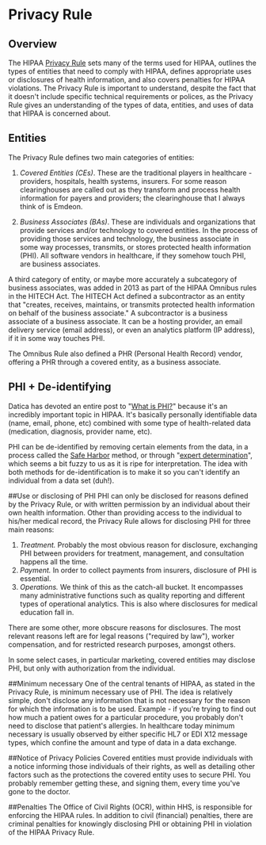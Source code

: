 # Privacy Rule

## Overview

The HIPAA [Privacy Rule](http://www.hhs.gov/hipaa/for-professionals/privacy/index.html) sets many of the terms used for HIPAA, outlines the types of entities that need to comply with HIPAA, defines appropriate uses or disclosures of health information, and also covers penalties for HIPAA violations. The Privacy Rule is important to understand, despite the fact that it doesn't include specific technical requirements or polices, as the Privacy Rule gives an understanding of the types of data, entities, and uses of data that HIPAA is concerned about.

## Entities

The Privacy Rule defines two main categories of entities:

1. *Covered Entities (CEs)*. These are the traditional players in healthcare - providers, hospitals, health systems, insurers. For some reason clearinghouses are called out as they transform and process health information for payers and providers; the clearinghouse that I always think of is Emdeon.

2. *Business Associates (BAs)*. These are individuals and organizations that provide services and/or technology to covered entities. In the process of providing those services and technology, the business associate in some way processes, transmits, or stores protected health information (PHI). All software vendors in healthcare, if they somehow touch PHI, are business associates.

A third category of entity, or maybe more accurately a subcategory of business associates, was added in 2013 as part of the HIPAA Omnibus rules in the HITECH Act. The HITECH Act defined a subcontractor as an entity that  "creates, receives, maintains, or transmits protected health information on behalf of the business associate." A subcontractor is a business associate of a business associate. It can be a hosting provider, an email delivery service (email address), or even an analytics platform (IP address), if it in some way touches PHI.

The Omnibus Rule also defined a PHR (Personal Health Record) vendor, offering a PHR through a covered entity, as a business associate.

## PHI + De-identifying

Datica has devoted an entire post to "[What is PHI?](https://datica.com/learn/what-is-protected-health-information-or-phi)" because it's an incredibly important topic in HIPAA. It's basically personally identifiable data (name, email, phone, etc) combined with some type of health-related data (medication, diagnosis, provider name, etc).

PHI can be de-identified by removing certain elements from the data, in a process called the [Safe Harbor](http://www.hhs.gov/ocr/privacy/hipaa/understanding/coveredentities/De-identification/guidance.html#safeharborguidance) method, or through "[expert determination](http://www.hhs.gov/ocr/privacy/hipaa/understanding/coveredentities/De-identification/guidance.html#guidancedetermination)", which seems a bit fuzzy to us as it is ripe for interpretation. The idea with both methods for de-identification is to make it so you can't identify an individual from a data set (duh!).

##Use or disclosing of PHI
PHI can only be disclosed for reasons defined by the Privacy Rule, or with written permission by an individual about their own health information. Other than providing access to the individual to his/her medical record, the Privacy Rule allows for disclosing PHI for three main reasons:

1. *Treatment.* Probably the most obvious reason for disclosure, exchanging PHI between providers for treatment, management, and consultation happens all the time.
2. *Payment.* In order to collect payments from insurers, disclosure of PHI is essential.
3. *Operations.* We think of this as the catch-all bucket. It encompasses many administrative functions such as quality reporting and different types of operational analytics. This is also where disclosures for medical education fall in.

There are some other, more obscure reasons for disclosures. The most relevant reasons left are for legal reasons ("required by law"), worker compensation, and for restricted research purposes, amongst others.

In some select cases, in particular marketing, covered entities may disclose PHI, but only with authorization from the individual.

##Minimum necessary
One of the central tenants of HIPAA, as stated in the Privacy Rule, is minimum necessary use of PHI. The idea is relatively simple, don't disclose any information that is not necessary for the reason for which the information is to be used. Example - if you're trying to find out how much a patient owes for a particular procedure, you probably don't need to disclose that patient's allergies. In healthcare today minimum necessary is usually observed by either specific HL7 or EDI X12 message types, which confine the amount and type of data in a data exchange.

##Notice of Privacy Policies
Covered entities must provide individuals with a notice informing those individuals of their rights, as well as detailing other factors such as the protections the covered entity uses to secure PHI. You probably remember getting these, and signing them, every time you've gone to the doctor.

##Penalties
The Office of Civil Rights (OCR), within HHS, is responsible for enforcing the HIPAA rules. In addition to civil (financial) penalties, there are criminal penalties for knowingly disclosing PHI or obtaining PHI in violation of the HIPAA Privacy Rule.
